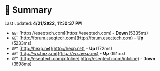 # 📖 Summary
Last updated: **4/21/2022, 11:30:37 PM**

- `GET` [https://eseqtech.com](https://eseqtech.com) - **Down** (5335ms)
- `GET` [http://forum.eseqtech.com](http://forum.eseqtech.com) - **Up** (5233ms)
- `GET` [http://hexp.net](http://hexp.net) - **Up** (172ms)
- `GET` [http://ws.hexp.net](http://ws.hexp.net) - **Up** (181ms)
- `GET` [http://eseqtech.com/infoline](http://eseqtech.com/infoline) - **Down** (3698ms)
